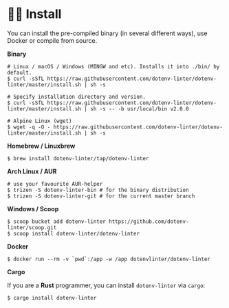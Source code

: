 # 👨‍💻 Install

You can install the pre-compiled binary (in several different ways), use Docker or compile from source.

**Binary**

```shell script
# Linux / macOS / Windows (MINGW and etc). Installs it into ./bin/ by default.
$ curl -sSfL https://raw.githubusercontent.com/dotenv-linter/dotenv-linter/master/install.sh | sh -s

# Specify installation directory and version.
$ curl -sSfL https://raw.githubusercontent.com/dotenv-linter/dotenv-linter/master/install.sh | sh -s -- -b usr/local/bin v2.0.0

# Alpine Linux (wget)
$ wget -q -O - https://raw.githubusercontent.com/dotenv-linter/dotenv-linter/master/install.sh | sh -s
```

**Homebrew / Linuxbrew**

```shell script
$ brew install dotenv-linter/tap/dotenv-linter
```

**Arch Linux / AUR**

```shell script
# use your favourite AUR-helper
$ trizen -S dotenv-linter-bin # for the binary distribution
$ trizen -S dotenv-linter-git # for the current master branch
```

**Windows / Scoop**

```shell script
$ scoop bucket add dotenv-linter https://github.com/dotenv-linter/scoop.git
$ scoop install dotenv-linter/dotenv-linter
````

**Docker**

```shell script
$ docker run --rm -v `pwd`:/app -w /app dotenvlinter/dotenv-linter
```

**Cargo**

If you are a **Rust** programmer, you can install `dotenv-linter` via `cargo`:

```shell script
$ cargo install dotenv-linter
```
